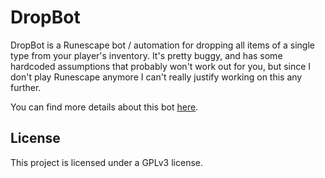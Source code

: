 # DropBot

DropBot is a Runescape bot / automation for dropping all items of a single type from your player's inventory. It's pretty buggy, and has some hardcoded assumptions that probably won't work out for you, but since I don't play Runescape anymore I can't really justify working on this any further.

You can find more details about this bot [here](https://cpancake.me/open-source-dropbot.html).

## License

This project is licensed under a GPLv3 license.